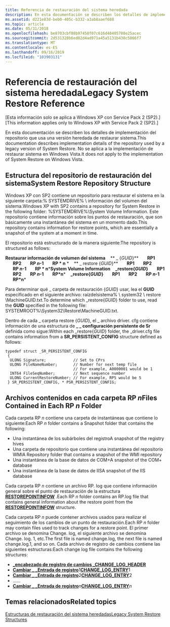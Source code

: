 ```yaml
---
title: Referencia de restauración del sistema heredada
description: En esta documentación se describen los detalles de implementación del repositorio que usa una versión heredada de restaurar sistema. No se aplica a la implementación de restaurar sistema en Windows Vista.
ms.assetid: d221e83d-beb0-405c-b332-a3ab8aaef688
ms.topic: article
ms.date: 05/31/2018
ms.openlocfilehash: be8703cbf88b97458f07c616d48405708e25acec
ms.sourcegitcommit: 2d531328b6ed82d4ad971a45a5131b430c5866f7
ms.translationtype: MT
ms.contentlocale: es-ES
ms.lasthandoff: 09/16/2019
ms.locfileid: "103903131"
---
```

# <a name="legacy-system-restore-reference"></a><span data-ttu-id="f093e-104">Referencia de restauración del sistema heredada</span><span class="sxs-lookup"><span data-stu-id="f093e-104">Legacy System Restore Reference</span></span>

<span data-ttu-id="f093e-105">\[Esta información solo se aplica a Windows XP con Service Pack 2 (SP2).\]</span><span class="sxs-lookup"><span data-stu-id="f093e-105">\[This information applies only to Windows XP with Service Pack 2 (SP2).\]</span></span>

<span data-ttu-id="f093e-106">En esta documentación se describen los detalles de implementación del repositorio que usa una versión heredada de restaurar sistema.</span><span class="sxs-lookup"><span data-stu-id="f093e-106">This documentation describes implementation details of the repository used by a legacy version of System Restore.</span></span> <span data-ttu-id="f093e-107">No se aplica a la implementación de restaurar sistema en Windows Vista.</span><span class="sxs-lookup"><span data-stu-id="f093e-107">It does not apply to the implementation of System Restore on Windows Vista.</span></span>

## <a name="system-restore-repository-structure"></a><span data-ttu-id="f093e-108">Estructura del repositorio de restauración del sistema</span><span class="sxs-lookup"><span data-stu-id="f093e-108">System Restore Repository Structure</span></span>

<span data-ttu-id="f093e-109">Windows XP con SP2 contiene un repositorio para restaurar el sistema en la siguiente carpeta:% SYSTEMDRIVE% \\ información del volumen del sistema.</span><span class="sxs-lookup"><span data-stu-id="f093e-109">Windows XP with SP2 contains a repository for System Restore in the following folder: %SYSTEMDRIVE%\\System Volume Information.</span></span> <span data-ttu-id="f093e-110">Este repositorio contiene información sobre los puntos de restauración, que son básicamente una instantánea del sistema en un momento dado.</span><span class="sxs-lookup"><span data-stu-id="f093e-110">This repository contains information for restore points, which are essentially a snapshot of the system at a moment in time.</span></span>

<span data-ttu-id="f093e-111">El repositorio está estructurado de la manera siguiente:</span><span class="sxs-lookup"><span data-stu-id="f093e-111">The repository is structured as follows:</span></span>

<span data-ttu-id="f093e-112">**Restaurar información de volumen del sistema**    \*\* \_ {*GUID*}\*\*       **RP1**       **RP2**       **RP *n*-1**       **RP \* n** \*     \*\* \_ restore {*GUID*}\*\*       **RP1**       **RP2**       **RP *n*-1**       **RP \* n**\*</span><span class="sxs-lookup"><span data-stu-id="f093e-112">**System Volume Information**    **\_restore{*GUID*}**       **RP1**       **RP2**       **RP *n*-1**       **RP\*n**\*    **\_restore{*GUID*}**       **RP1**       **RP2**       **RP *n*-1**       **RP\*n**\*</span></span>

<span data-ttu-id="f093e-113">Para determinar qué \_ carpeta de restauración {*GUID*} usar, lea el **GUID** especificado en el siguiente archivo: raízdelsistema% \\ system32 \\ restore \\MachineGUID.txt.</span><span class="sxs-lookup"><span data-stu-id="f093e-113">To determine which \_restore{*GUID*} folder to use, read the **GUID** specified in the following file: SYSTEMROOT%\\System32\\Restore\\MachineGUID.txt.</span></span>

<span data-ttu-id="f093e-114">Dentro de cada \_ carpeta restore {*GUID*}, el \_ archivo driver. cfg contiene información de una estructura de **\_ \_ configuración persistente de Sr** definida como sigue:</span><span class="sxs-lookup"><span data-stu-id="f093e-114">Within each \_restore{*GUID*} folder, the \_driver.cfg file contains information from a **SR\_PERSISTENT\_CONFIG** structure defined as follows:</span></span>

``` syntax
typedef struct _SR_PERSISTENT_CONFIG
 {      
  ULONG Signature;            // Set to CPrs
  ULONG FileNameNumber;       // Number for next temp file 
                              // For example, A0000001 would be 1  
  INT64 FileSeqNumber;        // Next sequence number
  ULONG CurrentRestoreNumber; // For example, RP5 would be 5
 } SR_PERSISTENT_CONFIG, * PSR_PERSISTENT_CONFIG;
```

## <a name="files-contained-in-each-rpnfolder"></a><span data-ttu-id="f093e-115">Archivos contenidos en cada carpeta RP *n*</span><span class="sxs-lookup"><span data-stu-id="f093e-115">Files Contained in Each RP *n* Folder</span></span>

<span data-ttu-id="f093e-116">Cada carpeta RP *n* contiene una carpeta de instantáneas que contiene lo siguiente:</span><span class="sxs-lookup"><span data-stu-id="f093e-116">Each RP *n* folder contains a Snapshot folder that contains the following:</span></span>

-   <span data-ttu-id="f093e-117">Una instantánea de los subárboles del registro</span><span class="sxs-lookup"><span data-stu-id="f093e-117">A snapshot of the registry hives</span></span>
-   <span data-ttu-id="f093e-118">Una carpeta de repositorio que contiene una instantánea del repositorio WMI</span><span class="sxs-lookup"><span data-stu-id="f093e-118">A Repository folder that contains a snapshot of the WMI repository</span></span>
-   <span data-ttu-id="f093e-119">Una instantánea de la base de datos de COM+</span><span class="sxs-lookup"><span data-stu-id="f093e-119">A snapshot of the COM+ database</span></span>
-   <span data-ttu-id="f093e-120">Una instantánea de la base de datos de IIS</span><span class="sxs-lookup"><span data-stu-id="f093e-120">A snapshot of the IIS database</span></span>

<span data-ttu-id="f093e-121">Cada carpeta RP *n* contiene un archivo RP. log que contiene información general sobre el punto de restauración de la estructura [**RESTOREPOINTINFOW**](/windows/win32/api/srrestoreptapi/ns-srrestoreptapi-restorepointinfoa) .</span><span class="sxs-lookup"><span data-stu-id="f093e-121">Each RP *n* folder contains an RP.log file that contains general information about the restore point from the [**RESTOREPOINTINFOW**](/windows/win32/api/srrestoreptapi/ns-srrestoreptapi-restorepointinfoa) structure.</span></span>

<span data-ttu-id="f093e-122">Cada carpeta RP *n* puede contener archivos usados para realizar el seguimiento de los cambios de un punto de restauración.</span><span class="sxs-lookup"><span data-stu-id="f093e-122">Each RP *n* folder may contain files used to track changes for a restore point.</span></span> <span data-ttu-id="f093e-123">El primer archivo se denomina Change. log, el siguiente archivo se denomina Change. log. 1, etc.</span><span class="sxs-lookup"><span data-stu-id="f093e-123">The first file is named change.log, the next file is named change.log.1, and so on.</span></span> <span data-ttu-id="f093e-124">Cada archivo de registro de cambios contiene las siguientes estructuras:</span><span class="sxs-lookup"><span data-stu-id="f093e-124">Each change log file contains the following structures:</span></span>

-   [<span data-ttu-id="f093e-125">**\_encabezado de registro de cambios \_**</span><span class="sxs-lookup"><span data-stu-id="f093e-125">**CHANGE\_LOG\_HEADER**</span></span>](change-log-header.md)
-   <span data-ttu-id="f093e-126">[**Cambiar \_ \_Entrada de registro**](change-log-entry.md)1</span><span class="sxs-lookup"><span data-stu-id="f093e-126">[**CHANGE\_LOG\_ENTRY**](change-log-entry.md)1</span></span>
-   <span data-ttu-id="f093e-127">[**Cambiar \_ \_Entrada de registro**](change-log-entry.md)2</span><span class="sxs-lookup"><span data-stu-id="f093e-127">[**CHANGE\_LOG\_ENTRY**](change-log-entry.md)2</span></span>
-   <span data-ttu-id="f093e-128">...</span><span class="sxs-lookup"><span data-stu-id="f093e-128">...</span></span>
-   <span data-ttu-id="f093e-129">[**Cambiar \_ \_Entrada de registro**](change-log-entry.md)*n*</span><span class="sxs-lookup"><span data-stu-id="f093e-129">[**CHANGE\_LOG\_ENTRY**](change-log-entry.md)*n*</span></span>

## <a name="related-topics"></a><span data-ttu-id="f093e-130">Temas relacionados</span><span class="sxs-lookup"><span data-stu-id="f093e-130">Related topics</span></span>

<dl> <dt>

[<span data-ttu-id="f093e-131">Estructuras de restauración del sistema heredadas</span><span class="sxs-lookup"><span data-stu-id="f093e-131">Legacy System Restore Structures</span></span>](legacy-system-restore-structures.md)
</dt> </dl>

 

 




